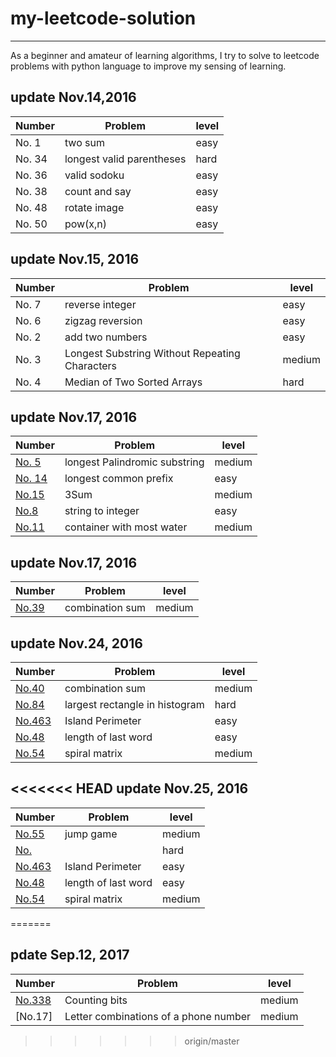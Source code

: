 # my-leetcode-solution
---
As a beginner and amateur of learning algorithms, I try to solve to leetcode problems with python language to improve my sensing of learning.

update Nov.14,2016
---
| Number | Problem  |level|
|--------|----------|-----|
|No. 1 | two sum | easy |
|No. 34| longest valid parentheses| hard|
|No. 36| valid sodoku| easy|
|No. 38| count and say| easy|
|No. 48| rotate image| easy|
|No. 50| pow(x,n)| easy|

update Nov.15, 2016
---
| Number | Problem  |level|
|--------|----------|-----|
|No. 7| reverse integer| easy | 
|No. 6|  zigzag reversion| easy  |  
|No. 2| add two numbers| easy  |
|No. 3| Longest Substring Without Repeating Characters| medium | 
|No. 4| Median of Two Sorted Arrays| hard | 

update Nov.17, 2016  
---
| Number | Problem  |level|
|--------|----------|-----|
|[No. 5](https://leetcode.com/problems/longest-palindromic-substring/)  |longest Palindromic substring |medium| 
|[No. 14](https://leetcode.com/problems/longest-common-prefix/) |longest common prefix |easy|
|[No.15](https://leetcode.com/problems/3sum/)| 3Sum |medium|
|[No.8](https://leetcode.com/problems/string-to-integer-atoi/)|string to integer|easy|
|[No.11](https://leetcode.com/problems/container-with-most-water/)|container with most water|medium

update Nov.17, 2016  
---
| Number | Problem  |level|
|--------|----------|-----|
|[No.39](https://leetcode.com/problems/combination-sum/)| combination sum | medium|

update Nov.24, 2016  
---
| Number | Problem  |level|
|--------|----------|-----|
|[No.40](https://leetcode.com/problems/combination-sum-ii/)| combination sum | medium|
|[No.84](https://leetcode.com/problems/largest-rectangle-in-histogram/)|largest rectangle in histogram|hard|
|[No.463](https://leetcode.com/problems/island-perimeter/)|Island Perimeter|easy|
|[No.48](https://leetcode.com/problems/length-of-last-word/)|length of last word|easy|
|[No.54](https://leetcode.com/problems/spiral-matrix/)|spiral matrix|medium|

<<<<<<< HEAD
update Nov.25, 2016  
---
| Number | Problem  |level|
|--------|----------|-----|
|[No.55](https://leetcode.com/problems/jump-game/)| jump game | medium|
|[No.](https://leetcode.com/problems/largest-rectangle-in-histogram/)||hard|
|[No.463](https://leetcode.com/problems/island-perimeter/)|Island Perimeter|easy|
|[No.48](https://leetcode.com/problems/length-of-last-word/)|length of last word|easy|
|[No.54](https://leetcode.com/problems/spiral-matrix/)|spiral matrix|medium|

=======

pdate Sep.12, 2017  
---
| Number | Problem  |level|
|--------|----------|-----|
|[No.338](https://leetcode.com/problems/counting-bits/description/)| Counting bits | medium|
|[No.17]|Letter combinations of a phone number|medium|
>>>>>>> origin/master

